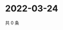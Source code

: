 # 2022-03-24

共 0 条

<!-- BEGIN WEIBO -->
<!-- 最后更新时间 Thu Mar 24 2022 17:00:37 GMT+0800 (China Standard Time) -->

<!-- END WEIBO -->
